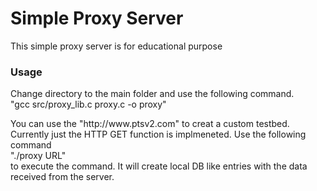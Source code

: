 <h1> Simple Proxy Server</h1>

<p> This simple proxy server is for educational purpose </p>

<h3> Usage </h3>

<p> Change directory to the main folder and use the following command.<br>
    "gcc src/proxy_lib.c proxy.c -o proxy"</p>

<p>You can use the "http://www.ptsv2.com" to creat a custom testbed. Currently just the HTTP GET function is implmeneted. Use the following command<br>
     "./proxy URL"<br>
to execute the command. It will create local DB like entries with the data received from the server.</p>
